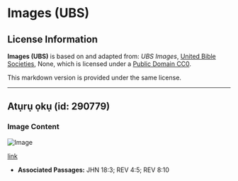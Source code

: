 # Images (UBS)

## License Information

**Images (UBS)** is based on and adapted from: _UBS Images_, [United Bible Societies](https://unitedbiblesocieties.org/), None, which is licensed under a [Public Domain CC0](https://creativecommons.org/public-domain/cc0/).

This markdown version is provided under the same license.



--------------------------------

## Atụrụ ọkụ (id: 290779)

### Image Content

![Image](https://cdn.aquifer.bible/aquifer-content/resources/Media/WEB-0474_lantern.jpg)

[link](https://cdn.aquifer.bible/aquifer-content/resources/Media/WEB-0474_lantern.jpg)

* **Associated Passages:** JHN 18:3; REV 4:5; REV 8:10

